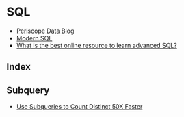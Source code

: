 # SQL

* [Periscope Data Blog](https://www.periscopedata.com/blog/)
* [Modern SQL](http://modern-sql.com/)
* [What is the best online resource to learn advanced SQL?](https://news.ycombinator.com/item?id=13417326)

## Index

## Subquery

* [Use Subqueries to Count Distinct 50X Faster](https://www.periscopedata.com/blog/use-subqueries-to-count-distinct-50x-faster.html)
